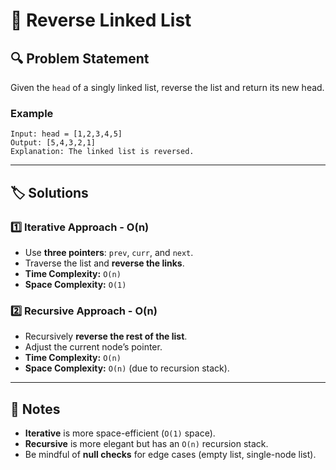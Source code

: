 # 📌 Reverse Linked List  

## 🔍 Problem Statement  
Given the `head` of a singly linked list, reverse the list and return its new head.  

### Example  
```plaintext
Input: head = [1,2,3,4,5]  
Output: [5,4,3,2,1]  
Explanation: The linked list is reversed.
```

---

## 🏷️ Solutions  

### 1️⃣ Iterative Approach - **O(n)**  
- Use **three pointers**: `prev`, `curr`, and `next`.  
- Traverse the list and **reverse the links**.  
- **Time Complexity:** `O(n)`  
- **Space Complexity:** `O(1)`  

### 2️⃣ Recursive Approach - **O(n)**  
- Recursively **reverse the rest of the list**.  
- Adjust the current node’s pointer.  
- **Time Complexity:** `O(n)`  
- **Space Complexity:** `O(n)` (due to recursion stack).  

---

## 📝 Notes  
- **Iterative** is more space-efficient (`O(1)` space).  
- **Recursive** is more elegant but has an `O(n)` recursion stack.  
- Be mindful of **null checks** for edge cases (empty list, single-node list).  
